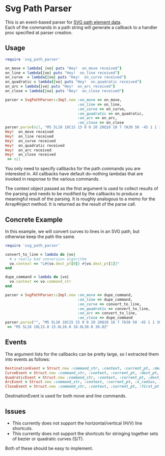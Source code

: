 # Svg Path Parser
This is an event-based parser for 
[SVG path element data](https://developer.mozilla.org/en-US/docs/SVG/Tutorial/Paths).  
Each of the commands in a path string will generate a callback to a handler 
proc specified at parser creation.

## Usage
```ruby
require 'svg_path_parser'

on_move = lambda{ |vo| puts "Hey!  on_move received"}
on_line = lambda{|vo| puts "Hey!  on_line received"}
on_curve  = lambda{|vo| puts "Hey!  on_curve received"}
on_quadratic = lambda{|vo| puts "Hey!  on_quadratic received"}
on_arc = lambda{|vo| puts "Hey!  on_arc received"}
on_close = lambda{|vo| puts "Hey!  on_close received"}

parser = SvgPathParser::Impl.new :on_move => on_move,
                                 :on_line => on_line,
                                 :on_curve => on_curve,
                                 :on_quadratic => on_quadratic,
                                 :on_arc => on_arc,
                                 :on_close => on_close
parser.parse(nil, "M5 5L10 10C15 15 0 0 20 20Q10 10 7 7A30 50 -45 1 1 30 30Z")
Hey!  on_move received
Hey!  on_line received
Hey!  on_curve received
Hey!  on_quadratic received
Hey!  on_arc received
Hey!  on_close received
 => nil
```

You only need to specify callbacks for the path commands you are interested in.
All callbacks have default do-nothing lambdas that are invoked in response to
the various commands.

The context object passed as the first argument is used to collect results of
the parsing and needs to be modified by the callbacks to produce a meaningful
result of the parsing.  It is roughly analogous to a memo for the Array#inject method.
It is returned as the result of the parse call.

## Concrete Example
In this example, we will convert curves to lines in an SVG path, but otherwise
keep the path the same.

```ruby
require 'svg_path_parser'

convert_to_line = lambda do |vo|
  # a really bad conversion algorithm
  vo.context << "L#{vo.dest_pt[0]} #{vo.dest_pt[1]}"
end

dupe_command = lambda do |vo|
  vo.context << vo.command_str
end

parser = SvgPathParser::Impl.new :on_move => dupe_command,
                                 :on_line => dupe_command,
                                 :on_curve => convert_to_line,
                                 :on_quadratic => convert_to_line,
                                 :on_arc => convert_to_line,
                                 :on_close => dupe_command
parser.parse("", "M5 5L10 10C15 15 0 0 20 20Q10 10 7 7A30 50 -45 1 1 30 30Z")
 => "M5 5L10 10L15.0 15.0L10.0 10.0L30.0 30.0Z"
```

## Events
The argument lists for the callbacks can be pretty large, so I extracted them 
into events as follows:  

```ruby
DestinationEvent = Struct.new :command_str, :context, :current_pt, :dest_pt
CurveEvent = Struct.new :command_str, :context, :current_pt, :dest_pt, :control_1, :control_2
QuadraticEvent = Struct.new :command_str, :context, :current_pt, :dest_pt, :control
ArcEvent = Struct.new :command_str, :context, :current_pt, :x_radius, :y_radius, :x_rotation, :large_arc, :sweep, :dest_pt
CloseEvent = Struct.new :command_str, :context, :current_pt, :first_pt
```
DestinationEvent is used for both move and line commands.

## Issues
* This currently does not support the horizontal/vertical (H/V) line shortcuts.
* This currently does not support the shortcuts for stringing together sets of 
bezier or quadratic curves (S/T).

Both of these should be easy to implement.
